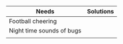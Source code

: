 | Needs   | Solutions  | 
|---|---|
| Football cheering   |   |  
|  Night time sounds of bugs |   |   
|   |   |  
